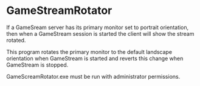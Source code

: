 # GameStreamRotator

If a GameSream server has its primary monitor set to portrait orientation, then when a GameStream session is started the client will show the stream rotated.

This program rotates the primary monitor to the default landscape orientation when GameStream is started and reverts this change when GameStream is stopped.

GameScreamRotator.exe must be run with administrator permissions.